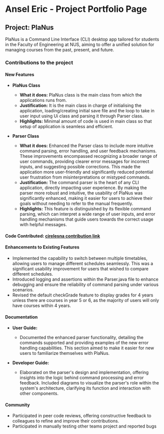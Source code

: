 # Ansel Eric - Project Portfolio Page

## Project: PlaNus

PlaNus is a Command Line Interface (CLI) desktop app tailored for students in the Faculty of Engineering at NUS,
aiming to offer a unified solution for managing courses from the past, present, and future.

### Contributions to the project
#### New Features

- **PlaNus Class** 
  - **What it does:** PlaNus class is the main class from which the applications runs from.
  - **Justification:** It is the main class in charge of initialising the application, loading/creating initial save
  file and the loop to take in user input using Ui class and parsing it through Parser class.
  - **Highlights:** Minimal amount of code is used in main class so that setup of application is seamless and
  efficient.

- **Parser Class**

  - **What it does:** Enhanced the Parser class to include more intuitive command parsing, error handling, and user
  feedback mechanisms. These improvements encompassed recognizing a broader range of user commands, providing clearer
  error messages for incorrect inputs, and suggesting possible corrections. This made the application more
  user-friendly and significantly reduced potential user frustration from misinterpretations or mistyped commands.
  - **Justification:** The command parser is the heart of any CLI application, directly impacting user experience.
  By making the parser more robust and intuitive, the usability of PlaNus was significantly enhanced, making it easier
  for users to achieve their goals without needing to refer to the manual frequently.
  - **Highlights:** This feature is distinguished by its flexible command parsing, which can interpret a
  wide range of user inputs, and error handling mechanisms that guide users towards the correct
  usage with helpful messages. 

#### Code Contributed: [cirelesna contribution link](https://nus-cs2113-ay2324s2.github.io/tp-dashboard/?search=w12&sort=groupTitle&sortWithin=title&timeframe=commit&mergegroup=&groupSelect=groupByRepos&breakdown=true&checkedFileTypes=docs~functional-code~test-code~other&since=2024-02-23&tabOpen=true&tabType=authorship&tabAuthor=cirelesna&tabRepo=AY2324S2-CS2113-W12-1%2Ftp%5Bmaster%5D&authorshipIsMergeGroup=false&authorshipFileTypes=docs~functional-code~test-code~other&authorshipIsBinaryFileTypeChecked=false&authorshipIsIgnoredFilesChecked=false)

#### Enhancements to Existing Features

- Implemented the capability to switch between multiple timetables, allowing users to manage different 
schedules seamlessly. This was a significant usability improvement for users that wished to compare different 
schedules.
- Introduced logging and assertions within the Parser.java file to enhance debugging and ensure the reliability 
of command parsing under various scenarios. 
- Revised the default checkGrade feature to display grades for 4 years unless there are courses in year 5 or 6, as the
majority of users will only have courses within 4 years.

#### Documentation
- **User Guide:**
  - Documented the enhanced parser functionality, detailing the commands supported and providing examples of the 
  new error handling capabilities. This section aimed to make it easier for new users to familiarize themselves 
  with PlaNus.

- **Developer Guide:**
  - Elaborated on the parser's design and implementation, offering insights into the logic behind command
  processing and error feedback. Included diagrams to visualize the parser's role within the system's architecture,
  clarifying its function and interaction with other components.

#### Community
- Participated in peer code reviews, offering constructive feedback to colleagues to refine and improve their
contributions.
- Participated in manually testing other teams project and reported bugs